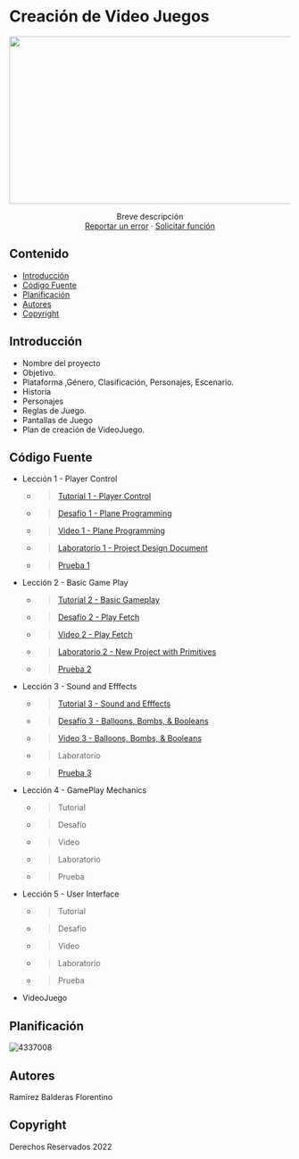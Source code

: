 # Creación de Video Juegos
<p align="center">
    <img src="https://www.industriaanimacion.com///wp-content/uploads/2021/11/4-6.jpg" alt="Logo" width=1200 height=300>

  <p align="center">
    Breve descripción
    <br>
    <a href="https://reponame/issues/new?template=bug.md">Reportar un error</a>
    ·
    <a href="https://reponame/issues/new?template=feature.md&labels=feature">Solicitar función</a>
  </p>
</p>


## Contenido

- [Introducción](#introducción)
- [Código Fuente](#código-fuente)
- [Planificación](#planificación)
- [Autores](#autores)
- [Copyright](#copyright)


## Introducción

- Nombre del proyecto
- Objetivo.
- Plataforma ,Género, Clasificación, Personajes, Escenario.
- Historia
- Personajes
- Reglas de Juego.
- Pantallas de Juego
- Plan de creación de VideoJuego.

## Código Fuente

* Lección 1 - Player Control
  * > [Tutorial 1 - Player Control](https://github.com/Florentinorm/Curso_Unity/tree/main/Lecci%C3%B3n%201%20-%20Player%20Control/Unit%201%20-%20Player%20Control)
  * > [Desafío 1 - Plane Programming](https://github.com/Florentinorm/Curso_Unity/tree/main/Lecci%C3%B3n%201%20-%20Player%20Control/Challenge%201%20-%20Plane%20Programming)
  * > [Video 1 - Plane Programming](https://drive.google.com/file/d/1sdTbtyLJXs9oKxYURwrJO58VVyJozHHB/view?usp=sharing)
  * > [Laboratorio 1 - Project Design Document](https://drive.google.com/file/d/1R6tkGhJorwGi9YTQ3RLckeeuJ72jfLJU/view?usp=sharing)
  * > [Prueba 1](https://github.com/Florentinorm/Curso_Unity/blob/main/Lecci%C3%B3n%201%20-%20Player%20Control/Quiz%201%20-%20Unit%201%20-%20Player%20Control.png)

* Lección 2 - Basic Game Play
  * > [Tutorial 2 - Basic Gameplay](https://github.com/Florentinorm/Curso_Unity/tree/main/Lecci%C3%B3n%202%20-%20Basic%20Game%20Play/Unit%202%20-%20Basic%20Gameplay)
  * > [Desafío 2 - Play Fetch](https://github.com/Florentinorm/Curso_Unity/tree/main/Lecci%C3%B3n%202%20-%20Basic%20Game%20Play/Challenge%202%20-%20Play%20Fetch)
  * > [Video 2 - Play Fetch](https://drive.google.com/file/d/1BkZQpGCWyH1L0HM8wkKRgplz04OJhoEt/view?usp=sharing)
  * > [Laboratorio 2 - New Project with Primitives](https://github.com/Florentinorm/Curso_Unity/tree/main/Lecci%C3%B3n%202%20-%20Basic%20Game%20Play/Lab%202%20-%20New%20Project%20with%20Primitives)
  * > [Prueba 2](https://github.com/Florentinorm/Curso_Unity/blob/main/Lecci%C3%B3n%202%20-%20Basic%20Game%20Play/Quiz%202%20-%20Unit2%20-%20Basic%20Gameplay.png)

* Lección 3 - Sound and Efffects
  * > [Tutorial 3 - Sound and Efffects ](https://github.com/Florentinorm/Curso_Unity/tree/main/Lecci%C3%B3n%203%20-%20Sound%20and%20Efffects/Unit%203%20-%20Sound%20and%20Efffects)
  * > [Desafío 3 - Balloons, Bombs, & Booleans]()
  * > [Video 3 - Balloons, Bombs, & Booleans](https://drive.google.com/file/d/1I8mAmhb6XU6_lWaiPIn116uVsCBic-vX/view?usp=sharing)
  * > Laboratorio
  * > [Prueba 3](https://github.com/Florentinorm/Curso_Unity/blob/main/Lecci%C3%B3n%203%20-%20Sound%20and%20Efffects/Quiz%203%20-%20Unit%203%20-%20Sound%20and%20Efffects.png)

* Lección 4 - GamePlay Mechanics
  * > Tutorial
  * > Desafío
  * > Video
  * > Laboratorio
  * > Prueba

* Lección 5 - User Interface
  * > Tutorial
  * > Desafío
  * > Video
  * > Laboratorio
  * > Prueba

* VideoJuego

## Planificación

![4337008](https://user-images.githubusercontent.com/8560750/195951617-083a7e4d-323d-47b5-8e5e-529ded31bc06.jpg)

## Autores
Ramírez Balderas Florentino 

## Copyright
Derechos Reservados 2022
